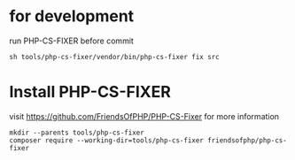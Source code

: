 
# for development

run PHP-CS-FIXER before commit

    sh tools/php-cs-fixer/vendor/bin/php-cs-fixer fix src

# Install PHP-CS-FIXER

visit https://github.com/FriendsOfPHP/PHP-CS-Fixer for more information

    mkdir --parents tools/php-cs-fixer
    composer require --working-dir=tools/php-cs-fixer friendsofphp/php-cs-fixer
